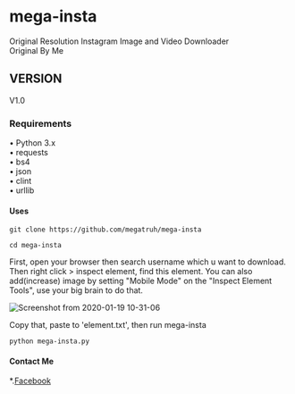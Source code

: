 
# mega-insta
Original Resolution Instagram Image and Video Downloader<br/>
Original By Me
## VERSION
V1.0

### Requirements
• Python 3.x <br/>
  • requests <br/>
  • bs4 <br/>
  • json <br/>
  • clint <br/>
  • urllib
#### Uses
```
git clone https://github.com/megatruh/mega-insta
```
```
cd mega-insta
```
First, open your browser then search username which u want to download. Then right click > inspect element, find this element. You can also add(increase) image by setting "Mobile Mode" on the "Inspect Element Tools", use your big brain to do that.

![Screenshot from 2020-01-19 10-31-06](https://user-images.githubusercontent.com/55190771/72674751-1d16ad00-3aad-11ea-8f5a-41835ce1abd8.png)

Copy that, paste to 'element.txt', then run mega-insta
```
python mega-insta.py
```

#### Contact Me
*.[Facebook](https://www.facebook.com/megatruh.al)
